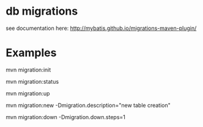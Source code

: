 # db migrations

see documentation here: http://mybatis.github.io/migrations-maven-plugin/

# Examples

mvn migration:init

mvn migration:status

mvn migration:up

mvn migration:new -Dmigration.description="new table creation"

mvn migration:down -Dmigration.down.steps=1

